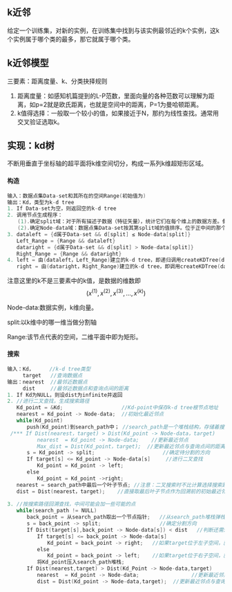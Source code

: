## k近邻

给定一个训练集，对新的实例，在训练集中找到与该实例最邻近的k个实例，这k个实例属于哪个类的最多，那它就属于哪个类。



## k近邻模型

三要素：距离度量、k、分类抉择规则

1. 距离度量：如感知机篇提到的L-P范数，里面向量的各种范数可以理解为距离，如p=2就是欧氏距离，也就是空间中的距离，P=1为曼哈顿距离。
2. k值得选择：一般取一个较小的值，如果接近于N，那约为线性查找。通常用交叉验证选取k。





## 实现：kd树

不断用垂直于坐标轴的超平面将k维空间切分，构成一系列k维超矩形区域。

#### 构造

```cpp
输入：数据点集Data-set和其所在的空间Range(初始值为)
输出：Kd，类型为k-d tree  
1. If Data-set为空，则返回空的k-d tree  
2. 调用节点生成程序：  
　　(1).确定split域：对于所有描述子数据（特征矢量），统计它们在每个维上的数据方差。假设每条数据记录为64维，可计算64个方差。挑选出最大值，对应的维就是split域的值。数据方差大表明沿该坐标轴方向上的数据分散得比较开，在这个方向上进行数据分割有较好的分辨率；  
　　(2).确定Node-data域：数据点集Data-set按其第split域的值排序。位于正中间的那个数据点被选为Node-data。此时新的Data-set = Data-set \ Node-data（除去其中Node-data这一点）。  
3. dataleft = {d属于Data-set && d[split] ≤ Node-data[split]}  
   Left_Range = {Range && dataleft}  
   dataright = {d属于Data-set && d[split] > Node-data[split]}  
   Right_Range = {Range && dataright}  
4. left = 由(dataleft，Left_Range)建立的k-d tree，即递归调用createKDTree(dataleft,Left_Range).并设置left的parent域为Kd；  
   right = 由(dataright，Right_Range)建立的k-d tree，即调用createKDTree(dataleft,Left_Range).并设置right的parent域为Kd。 
```

注意这里的k不是三要素中的k值，是数据的维数即$$(x^{(1)},x^{(2)},x^{(3)},...,x^{(k)})$$

Node-data:数据实例，k维向量。

split:以k维中的哪一维当做分割轴

Range:该节点代表的空间，二维平面中即为矩形。



#### 搜索

```cpp
输入：Kd，     //k-d tree类型  
     target   //查询数据点  
输出：nearest  //最邻近数据点  
     dist     //最邻近数据点和查询点间的距离  
1. If Kd为NULL，则设dist为infinite并返回  
2. //进行二叉查找，生成搜索路径  
   Kd_point = &Kd;                   //Kd-point中保存k-d tree根节点地址  
   nearest = Kd_point -> Node-data;  //初始化最近邻点  
   while(Kd_point)
   　　push(Kd_point)到search_path中； //search_path是一个堆栈结构，存储着搜索路径节点指针  
 /*** If Dist(nearest，target) > Dist(Kd_point -> Node-data，target) 
   　　　　nearest  = Kd_point -> Node-data;    //更新最近邻点 
   　　　　Max_dist = Dist(Kd_point，target);  //更新最近邻点与查询点间的距离  ***/  
   　　s = Kd_point -> split;                      //确定待分割的方向  
   　　If target[s] <= Kd_point -> Node-data[s]     //进行二叉查找  
   　　　　Kd_point = Kd_point -> left;  
   　　else  
   　　　　Kd_point = Kd_point ->right;  
   nearest = search_path中最后一个叶子节点; //注意：二叉搜索时不比计算选择搜索路径中的最邻近点，这部分已被注释  
   dist = Dist(nearest，target);    //直接取最后叶子节点作为回溯前的初始最近邻点  
  
3. //按搜索路径回溯查找，中间可能会加一些可能的点  
   while(search_path != NULL) 
   　　back_point = 从search_path取出一个节点指针;   //从search_path堆栈弹栈  
   　　s = back_point -> split;                   //确定分割方向  
   　　If Dist(target[s],back_point -> Node-data[s]) < dist   //判断还需进入的子空间,相反空间  
   　　　　If target[s] <= back_point -> Node-data[s]  
   　　　　　　Kd_point = back_point -> right;   //如果target位于左子空间，就应进入右子空间  
   　　　　else  
   　　　　　　Kd_point = back_point -> left;    //如果target位于右子空间，就应进入左子空间  
   　　　　将Kd_point压入search_path堆栈;  
   　　If Dist(nearest,target) > Dist(Kd_Point -> Node-data,target)  
   　　　　nearest  = Kd_point -> Node-data;                 //更新最近邻点  
   　　　　dist = Dist(Kd_point -> Node-data,target);  //更新最近邻点与查询点间的距离 
```



